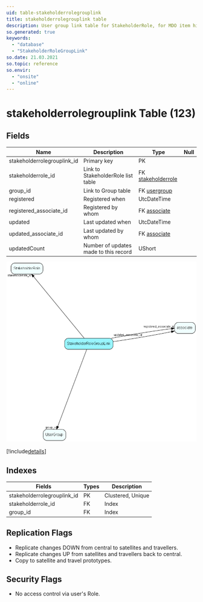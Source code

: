 ```yaml
---
uid: table-stakeholderrolegrouplink
title: stakeholderrolegrouplink table
description: User group link table for StakeholderRole, for MDO item hiding
so.generated: true
keywords:
  - "database"
  - "StakeholderRoleGroupLink"
so.date: 21.03.2021
so.topic: reference
so.envir:
  - "onsite"
  - "online"
---
```


# stakeholderrolegrouplink Table (123)

## Fields

| Name | Description | Type | Null |
|------|-------------|------|:----:|
|stakeholderrolegrouplink\_id|Primary key|PK| |
|stakeholderrole\_id|Link to StakeholderRole list table|FK [stakeholderrole](stakeholderrole.md)| |
|group\_id|Link to Group table|FK [usergroup](usergroup.md)| |
|registered|Registered when|UtcDateTime| |
|registered\_associate\_id|Registered by whom|FK [associate](associate.md)| |
|updated|Last updated when|UtcDateTime| |
|updated\_associate\_id|Last updated by whom|FK [associate](associate.md)| |
|updatedCount|Number of updates made to this record|UShort| |


![StakeholderRoleGroupLink table relationship diagram](./media/StakeholderRoleGroupLink.png)

[!include[details](./includes/StakeholderRoleGroupLink.md)]

## Indexes

| Fields | Types | Description |
|--------|-------|-------------|
|stakeholderrolegrouplink\_id |PK |Clustered, Unique |
|stakeholderrole\_id |FK |Index |
|group\_id |FK |Index |

## Replication Flags

* Replicate changes DOWN from central to satellites and travellers.
* Replicate changes UP from satellites and travellers back to central.
* Copy to satellite and travel prototypes.

## Security Flags

* No access control via user's Role.

